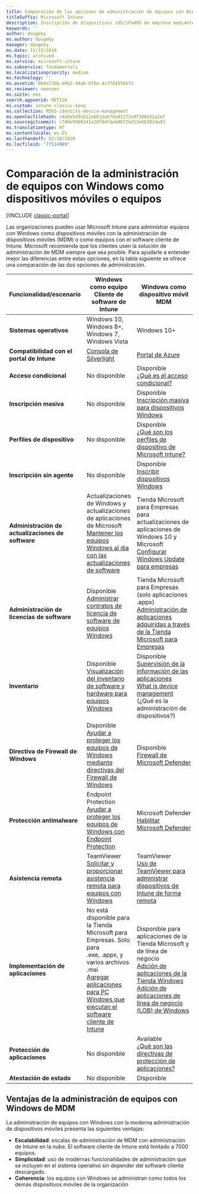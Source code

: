 ```yaml
---
title: Comparación de las opciones de administración de equipos con Windows
titleSuffix: Microsoft Intune
description: Inscripción de dispositivos iOS/iPadOS de empresa mediante el Programa de inscripción de dispositivos (DEP) de Apple o Apple Configurator.
keywords: ''
author: dougeby
ms.author: dougeby
manager: dougeby
ms.date: 11/13/2018
ms.topic: archived
ms.service: microsoft-intune
ms.subservice: fundamentals
ms.localizationpriority: medium
ms.technology: ''
ms.assetid: 068a73bb-e6b3-44a6-8f6e-4cf7d455bbf3
ms.reviewer: owenyen
ms.suite: ems
search.appverid: MET150
ms.custom: intune-classic-keep
ms.collection: M365-identity-device-management
ms.openlocfilehash: cda9a549cb12ab61da67da91272e9f388d32a2ef
ms.sourcegitcommit: c780e9988341a20f94fdeb8672bd13e0b302da93
ms.translationtype: HT
ms.contentlocale: es-ES
ms.lasthandoff: 02/20/2020
ms.locfileid: "77514989"
---
```

# <a name="compare-managing-windows-pcs-as-computers-or-mobile-devices"></a>Comparación de la administración de equipos con Windows como dispositivos móviles o equipos

[!INCLUDE [classic-portal](../includes/classic-portal.md)]

Las organizaciones pueden usar Microsoft Intune para administrar equipos con Windows como dispositivos móviles con la administración de dispositivos móviles (MDM) o como equipos con el software cliente de Intune.  Microsoft recomienda que los clientes usen la solución de administración de MDM siempre que sea posible. Para ayudarle a entender mejor las diferencias entre estas opciones, en la tabla siguiente se ofrece una comparación de las dos opciones de administración.

|**Funcionalidad/escenario** |**Windows como equipo**<br>Cliente de software de Intune | **Windows como dispositivo móvil**<br>MDM |
|--------------|-------------------------------|-------------------------------|
|**Sistemas operativos** |Windows 10, Windows 8+, Windows 7, Windows Vista | Windows 10+ |
|**Compatibilidad con el portal de Intune** |[Consola de Silverlight](https://manage.microsoft.com)|[Portal de Azure](https://portal.azure.com) |
|**Acceso condicional**|No disponible|Disponible <br>[¿Qué es el acceso condicional?](../protect/conditional-access.md)|
|**Inscripción masiva**|No disponible|Disponible <br>[Inscripción masiva para dispositivos Windows](../enrollment/windows-bulk-enroll.md)|
|**Perfiles de dispositivo**|No disponible|Disponible <br>[¿Qué son los perfiles de dispositivo de Microsoft Intune?](../configuration/device-profiles.md)|
|**Inscripción sin agente**|No disponible |Disponible<br>[Inscribir dispositivos Windows](../enrollment/windows-enroll.md)|
|**Administración de actualizaciones de software**| Actualizaciones de Windows y actualizaciones de aplicaciones de Microsoft<br>[Mantener los equipos Windows al día con las actualizaciones de software](../keep-windows-pcs-up-to-date-with-software-updates-in-microsoft-intune.md)|Tienda Microsoft para Empresas para actualizaciones de aplicaciones de Windows 10 y Microsoft<br> [Configurar Windows Update para empresas](../protect/windows-update-for-business-configure.md) |
|**Administración de licencias de software**|Disponible <br>[Administrar contratos de licencia de software de equipos Windows](../manage-license-agreements-for-windows-pc-software-in-microsoft-intune.md)|Tienda Microsoft para Empresas (solo aplicaciones .appx)<br>[Administración de aplicaciones adquiridas a través de la Tienda Microsoft para Empresas](../apps/windows-store-for-business.md)|
|**Inventario**|Disponible <br>[Visualización del inventario de software y hardware para equipos Windows](view-hardware-and-software-inventory-for-windows-pcs-in-microsoft-intune.md)|Disponible <br>[Supervisión de la información de las aplicaciones](../apps/apps-monitor.md)<br>[What is device management](../remote-actions/device-management.md) (¿Qué es la administración de dispositivos?)|
|**Directiva de Firewall de Windows**|Disponible <br>[Ayudar a proteger los equipos de Windows mediante directivas del Firewall de Windows](../help-protect-windows-pcs-using-windows-firewall-policies-in-microsoft-intune.md) |Disponible <br>[Firewall de Microsoft Defender](../protect/endpoint-protection-windows-10.md#microsoft-defender-firewall)|
|**Protección antimalware**|Endpoint Protection<br>[Ayudar a proteger los equipos de Windows con Endpoint Protection](../help-secure-windows-pcs-with-endpoint-protection-for-microsoft-intune.md)|Microsoft Defender<br>[Habilitar Microsoft Defender](../protect/advanced-threat-protection.md)|
|**Asistencia remota** |TeamViewer<br>[Solicitar y proporcionar asistencia remota para equipos con Windows](request-and-provide-remote-assistance-for-windows-pcs-in-microsoft-intune.md)|TeamViewer<br> [Uso de TeamViewer para administrar dispositivos de Intune de forma remota](../remote-actions/teamviewer-support.md) |
|**Implementación de aplicaciones** | No está disponible para la Tienda Microsoft para Empresas. Solo para<br>.exe, .appx, y varios archivos .msi<br>[Agregar aplicaciones para PC Windows que ejecutan el software cliente de Intune](add-apps-for-windows-pcs-in-microsoft-intune.md)|Disponible para aplicaciones de la Tienda Microsoft y de línea de negocio<br>[Adición de aplicaciones de la Tienda Windows](../apps/store-apps-windows.md)<br>[Adición de aplicaciones de línea de negocio (LOB) de Windows](../apps/lob-apps-windows.md)|
|**Protección de aplicaciones**|No disponible|Available <br>[¿Qué son las directivas de protección de aplicaciones?](../apps/app-protection-policy.md)|
|**Atestación de estado**|No disponible|Disponible|


## <a name="advantages-of-mdm-windows-pc-management"></a>Ventajas de la administración de equipos con Windows de MDM
La administración de equipos con Windows con la moderna administración de dispositivos móviles presenta las siguientes ventajas:
- **Escalabilidad**: escalas de administración de MDM con administración de Intune en la nube. El software cliente de Intune está limitado a 7000 equipos.
- **Simplicidad**: uso de modernas funcionalidades de administración que se incluyen en el sistema operativo sin depender del software cliente descargado.
- **Coherencia**: los equipos con Windows se administran como todos los demás dispositivos móviles de la organización
<!-- - **Cloud optimization** - -->
